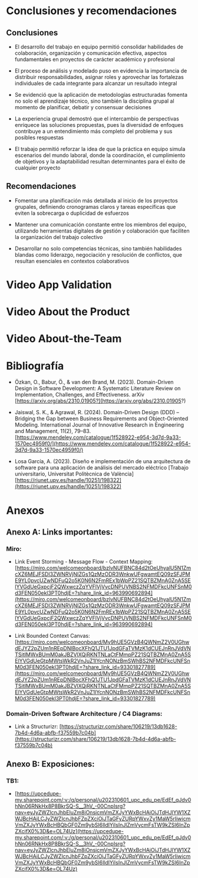 # Conclusiones y recomendaciones
##  Conclusiones

- El desarrollo del trabajo en equipo permitió consolidar habilidades de colaboración, organización y comunicación efectiva, aspectos fundamentales en proyectos de carácter académico y profesional
  
- El proceso de análisis y modelado puso en evidencia la importancia de distribuir responsabilidades, asignar roles y aprovechar las fortalezas individuales de cada integrante para alcanzar un resultado integral
  
- Se evidenció que la aplicación de metodologías estructuradas fomenta no solo el aprendizaje técnico, sino también la disciplina grupal al momento de planificar, debatir y consensuar decisiones

- La experiencia grupal demostró que el intercambio de perspectivas enriquece las soluciones propuestas, pues la diversidad de enfoques contribuye a un entendimiento más completo del problema y sus posibles respuestas

- El trabajo permitió reforzar la idea de que la práctica en equipo simula escenarios del mundo laboral, donde la coordinación, el cumplimiento de objetivos y la adaptabilidad resultan determinantes para el éxito de cualquier proyecto

##  Recomendaciones

- Fomentar una planificación más detallada al inicio de los proyectos grupales, definiendo cronogramas claros y tareas específicas que eviten la sobrecarga o duplicidad de esfuerzos
  
- Mantener una comunicación constante entre los miembros del equipo, utilizando herramientas digitales de gestión y colaboración que faciliten la organización del trabajo colectivo
  
- Desarrollar no solo competencias técnicas, sino también habilidades blandas como liderazgo, negociación y resolución de conflictos, que resultan esenciales en contextos colaborativos
  
# Video App Validation

# Video About the Product

# Video About-the-Team

# Bibliografía
- Özkan, O., Babur, Ö., & van den Brand, M. (2023). Domain-Driven Design in Software Development: A Systematic Literature Review on Implementation, Challenges, and Effectiveness. arXiv [https://arxiv.org/abs/2310.01905?](https://arxiv.org/abs/2310.01905?)
  
- Jaiswal, S. K., & Agrawal, R. (2024). Domain-Driven Design (DDD) – Bridging the Gap between Business Requirements and Object-Oriented Modeling. International Journal of Innovative Research in Engineering and Management, 11(2), 79–83. [https://www.mendeley.com/catalogue/1f528922-e954-3d7d-9a33-1570ec4959f0/](https://www.mendeley.com/catalogue/1f528922-e954-3d7d-9a33-1570ec4959f0/)
  
- Losa García, A. (2023). Diseño e implementación de una arquitectura de software para una aplicación de análisis del mercado eléctrico [Trabajo universitario, Universitat Politècnica de València] [https://riunet.upv.es/handle/10251/198322](https://riunet.upv.es/handle/10251/198322)
  
# Anexos

## Anexo A: Links importantes:

### Miro:
- Link Event Storming - Message Flow - Context Mapping: [https://miro.com/welcomeonboard/bzlvNUFBNC84d2tOeUhyalU5N1ZmcXZ6MEJFSDI3ZWNRVjNIZGs1QzMzODR3WnkwUFgwamtEQ09zSFJPME9YL0pvcUZwNDFuQ2o5K0N6N2FmREx1bWpPZ21SQTBZMnA0ZnA5SElYVGdUeGxpcjF2QWxwczZqYVFlVjVvcDNPUVNBS2NFMDFkcUNFSnM0d3FEN050ekl3PT0hdjE=?share_link_id=963990692894](https://miro.com/welcomeonboard/bzlvNUFBNC84d2tOeUhyalU5N1ZmcXZ6MEJFSDI3ZWNRVjNIZGs1QzMzODR3WnkwUFgwamtEQ09zSFJPME9YL0pvcUZwNDFuQ2o5K0N6N2FmREx1bWpPZ21SQTBZMnA0ZnA5SElYVGdUeGxpcjF2QWxwczZqYVFlVjVvcDNPUVNBS2NFMDFkcUNFSnM0d3FEN050ekl3PT0hdjE=?share_link_id=963990692894)

- Link Bounded Context Canvas: [https://miro.com/welcomeonboard/My9hUE5GVzB4QWNmZ2V0UGhwdEJYZ2pZUm1nREpDNlBocXFhQ1JTU1JpdGFaTVMzK1dCUEJnRnJVdVNTSitIMWxBUmM0akJBZVlXQjRKNTNLaCtFMmpPZ21SQTBZMnA0ZnA5SElYVGdUeGtpMWtsWkR2VnJuZ1lYcnNONzBmSWhBS2NFMDFkcUNFSnM0d3FEN050ekl3PT0hdjE=?share_link_id=93301827789](https://miro.com/welcomeonboard/My9hUE5GVzB4QWNmZ2V0UGhwdEJYZ2pZUm1nREpDNlBocXFhQ1JTU1JpdGFaTVMzK1dCUEJnRnJVdVNTSitIMWxBUmM0akJBZVlXQjRKNTNLaCtFMmpPZ21SQTBZMnA0ZnA5SElYVGdUeGtpMWtsWkR2VnJuZ1lYcnNONzBmSWhBS2NFMDFkcUNFSnM0d3FEN050ekl3PT0hdjE=?share_link_id=93301827789)

### Domain-Driven Software Architecture / C4 Diagrams:
- Link a Structurizr: [https://structurizr.com/share/106219/13db1628-7b4d-4d6a-abfb-f37559b7c04b](https://structurizr.com/share/106219/13db1628-7b4d-4d6a-abfb-f37559b7c04b)

## Anexo B: Exposiciones:

### TB1:
- [https://upcedupe-my.sharepoint.com/:v:/g/personal/u202310601_upc_edu_pe/EdEf_qJdv0hNn06RNkHx8P8BkrSQ-S__3hV_-00CnpIsrg?nav=eyJyZWZlcnJhbEluZm8iOnsicmVmZXJyYWxBcHAiOiJTdHJlYW1XZWJBcHAiLCJyZWZlcnJhbFZpZXciOiJTaGFyZURpYWxvZy1MaW5rIiwicmVmZXJyYWxBcHBQbGF0Zm9ybSI6IldlYiIsInJlZmVycmFsTW9kZSI6InZpZXcifX0%3D&e=OL74Uz](https://upcedupe-my.sharepoint.com/:v:/g/personal/u202310601_upc_edu_pe/EdEf_qJdv0hNn06RNkHx8P8BkrSQ-S__3hV_-00CnpIsrg?nav=eyJyZWZlcnJhbEluZm8iOnsicmVmZXJyYWxBcHAiOiJTdHJlYW1XZWJBcHAiLCJyZWZlcnJhbFZpZXciOiJTaGFyZURpYWxvZy1MaW5rIiwicmVmZXJyYWxBcHBQbGF0Zm9ybSI6IldlYiIsInJlZmVycmFsTW9kZSI6InZpZXcifX0%3D&e=OL74Uz)
